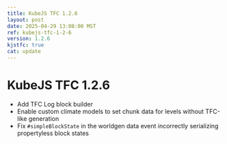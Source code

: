 ```yaml
---
title: KubeJS TFC 1.2.6
layout: post
date: 2025-04-29 13:08:00 MST
ref: kubejs-tfc-1-2-6
version: 1.2.6
kjstfc: true
cat: update
---
```


# KubeJS TFC 1.2.6

- Add TFC Log block builder
- Enable custom climate models to set chunk data for levels without TFC-like generation
- Fix `#simpleBlockState` in the worldgen data event incorrectly serializing propertyless block states
